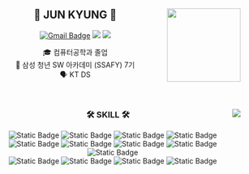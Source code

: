 <div align="center">
  
  <img align="right" height="145px" src="http://mazassumnida.wtf/api/v2/generate_badge?boj=away0419"/>
  
## 👋 JUN KYUNG 👋 
  

  [![Gmail Badge](https://img.shields.io/badge/Gmail-d14836?style=flat-square&logo=Gmail&logoColor=white&link=mailto:away0419@gmail.com)](away0419@gmail.com) <a href="https://www.notion.so/away0419/202ee07b6dfb801f81decf6d9adf77f2?source=copy_link"><img src="https://img.shields.io/badge/Notion-000000?style=flat-square&logo=Notion&logoColor=white"/></a>
 <a href="https://about-ljk.store"><img src="https://img.shields.io/badge/-Portfolio-20C997?style=flat-square&logo=bookstack&logoColor=white&"/></a>

  

  🎓 컴퓨터공학과 졸업  
  🔎 삼성 청년 SW 아카데미 (SSAFY) 7기   
  🗣 KT DS
 

  <br>
 
</div>


<div align="center">
  
  <img align="right"  src="https://github-readme-stats.vercel.app/api/top-langs/?username=away0419&layout=compact&hide=javascript,css,scss,plsql,dockerfile,shell,html&theme=shadow_green&langs_count=8"/>
  
  ### 🛠 SKILL 🛠
 
![Static Badge](https://img.shields.io/badge/java-%23FF7800?style=for-the-badge&logo=java&logoColor=white)
![Static Badge](https://img.shields.io/badge/kotlin-%237F52FF?style=for-the-badge&logo=kotlin&logoColor=white)
![Static Badge](https://img.shields.io/badge/springboot-%236DB33F?style=for-the-badge&logo=springboot&logoColor=white)
![Static Badge](https://img.shields.io/badge/springsecurity-%236DB33F?style=for-the-badge&logo=springsecurity&logoColor=white)
<br>
![Static Badge](https://img.shields.io/badge/jenkins-%23D24939?style=for-the-badge&logo=jenkins&logoColor=white)
![Static Badge](https://img.shields.io/badge/docker-%232496ED?style=for-the-badge&logo=docker&logoColor=white)
![Static Badge](https://img.shields.io/badge/nginx-%23009639?style=for-the-badge&logo=nginx&logoColor=white)
![Static Badge](https://img.shields.io/badge/oracle-%23F80000?style=for-the-badge&logo=oracle&logoColor=white)
![Static Badge](https://img.shields.io/badge/mysql-%234479A1?style=for-the-badge&logo=mysql&logoColor=white)
<br>
![Static Badge](https://img.shields.io/badge/redis-%23DC382D?style=for-the-badge&logo=redis&logoColor=white)
![Static Badge](https://img.shields.io/badge/javascript-%23F7DF1E?style=for-the-badge&logo=javascript&logoColor=white)
![Static Badge](https://img.shields.io/badge/Vue-%234FC08D?style=for-the-badge&logo=vue.js&logoColor=white)
![Static Badge](https://img.shields.io/badge/react-%232599ED?style=for-the-badge&logo=react&logoColor=white)
<br>
 
</div>
